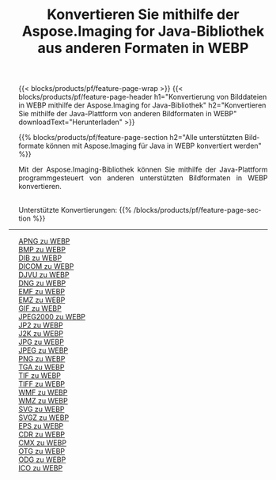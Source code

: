 ﻿---
title: Konvertieren Sie mithilfe der Aspose.Imaging for Java-Bibliothek aus anderen Formaten in WEBP 
weight: 3920
url: /de/java/conversion/to/webp 
lang: de
langdirlevel: 2
locales: zh-hans,ja,it,ru,de,es,fr,nl,id,lt,pl,pt,vi,tr,ko,zh-hant,ar,hi,th,sv,cs,uk,he
description: Mit Aspose.Imaging können Sie mithilfe von Java aus anderen Formaten in WEBP konvertieren
---

{{< blocks/products/pf/feature-page-wrap >}}
{{< blocks/products/pf/feature-page-header h1="Konvertierung von Bilddateien in WEBP mithilfe der Aspose.Imaging for Java-Bibliothek" h2="Konvertieren Sie mithilfe der Java-Plattform von anderen Bildformaten in WEBP" downloadText="Herunterladen" >}}


{{% blocks/products/pf/feature-page-section  h2="Alle unterstützten Bildformate können mit Aspose.Imaging für Java in WEBP konvertiert werden" %}}
<p align=justify>Mit der Aspose.Imaging-Bibliothek können Sie mithilfe der Java-Plattform programmgesteuert von anderen unterstützten Bildformaten in WEBP konvertieren.</p>
<br/>
Unterstützte Konvertierungen:
{{% /blocks/products/pf/feature-page-section %}}
<div class="container-fluid productfamilypage bg-gray">
    <div class="convertypes bg-gray agp-content section">
        <div class="container">
		<hr style="margin-left:-20px;"/>
		<div class="row other-converters">
		    <div class='col-md-2 other-converter remove-lp remove-rp'><a href="/imaging/de/java/conversion/apng-to-webp" >APNG zu WEBP</a></div>
<div class='col-md-2 other-converter remove-lp remove-rp'><a href="/imaging/de/java/conversion/bmp-to-webp" >BMP zu WEBP</a></div>
<div class='col-md-2 other-converter remove-lp remove-rp'><a href="/imaging/de/java/conversion/dib-to-webp" >DIB zu WEBP</a></div>
<div class='col-md-2 other-converter remove-lp remove-rp'><a href="/imaging/de/java/conversion/dicom-to-webp" >DICOM zu WEBP</a></div>
<div class='col-md-2 other-converter remove-lp remove-rp'><a href="/imaging/de/java/conversion/djvu-to-webp" >DJVU zu WEBP</a></div>
<div class='col-md-2 other-converter remove-lp remove-rp'><a href="/imaging/de/java/conversion/dng-to-webp" >DNG zu WEBP</a></div>
<div class='col-md-2 other-converter remove-lp remove-rp'><a href="/imaging/de/java/conversion/emf-to-webp" >EMF zu WEBP</a></div>
<div class='col-md-2 other-converter remove-lp remove-rp'><a href="/imaging/de/java/conversion/emz-to-webp" >EMZ zu WEBP</a></div>
<div class='col-md-2 other-converter remove-lp remove-rp'><a href="/imaging/de/java/conversion/gif-to-webp" >GIF zu WEBP</a></div>
<div class='col-md-2 other-converter remove-lp remove-rp'><a href="/imaging/de/java/conversion/jpeg2000-to-webp" >JPEG2000 zu WEBP</a></div>
<div class='col-md-2 other-converter remove-lp remove-rp'><a href="/imaging/de/java/conversion/jp2-to-webp" >JP2 zu WEBP</a></div>
<div class='col-md-2 other-converter remove-lp remove-rp'><a href="/imaging/de/java/conversion/j2k-to-webp" >J2K zu WEBP</a></div>
<div class='col-md-2 other-converter remove-lp remove-rp'><a href="/imaging/de/java/conversion/jpg-to-webp" >JPG zu WEBP</a></div>
<div class='col-md-2 other-converter remove-lp remove-rp'><a href="/imaging/de/java/conversion/jpeg-to-webp" >JPEG zu WEBP</a></div>
<div class='col-md-2 other-converter remove-lp remove-rp'><a href="/imaging/de/java/conversion/png-to-webp" >PNG zu WEBP</a></div>
<div class='col-md-2 other-converter remove-lp remove-rp'><a href="/imaging/de/java/conversion/tga-to-webp" >TGA zu WEBP</a></div>
<div class='col-md-2 other-converter remove-lp remove-rp'><a href="/imaging/de/java/conversion/tif-to-webp" >TIF zu WEBP</a></div>
<div class='col-md-2 other-converter remove-lp remove-rp'><a href="/imaging/de/java/conversion/tiff-to-webp" >TIFF zu WEBP</a></div>
<div class='col-md-2 other-converter remove-lp remove-rp'><a href="/imaging/de/java/conversion/wmf-to-webp" >WMF zu WEBP</a></div>
<div class='col-md-2 other-converter remove-lp remove-rp'><a href="/imaging/de/java/conversion/wmz-to-webp" >WMZ zu WEBP</a></div>
<div class='col-md-2 other-converter remove-lp remove-rp'><a href="/imaging/de/java/conversion/svg-to-webp" >SVG zu WEBP</a></div>
<div class='col-md-2 other-converter remove-lp remove-rp'><a href="/imaging/de/java/conversion/svgz-to-webp" >SVGZ zu WEBP</a></div>
<div class='col-md-2 other-converter remove-lp remove-rp'><a href="/imaging/de/java/conversion/eps-to-webp" >EPS zu WEBP</a></div>
<div class='col-md-2 other-converter remove-lp remove-rp'><a href="/imaging/de/java/conversion/cdr-to-webp" >CDR zu WEBP</a></div>
<div class='col-md-2 other-converter remove-lp remove-rp'><a href="/imaging/de/java/conversion/cmx-to-webp" >CMX zu WEBP</a></div>
<div class='col-md-2 other-converter remove-lp remove-rp'><a href="/imaging/de/java/conversion/otg-to-webp" >OTG zu WEBP</a></div>
<div class='col-md-2 other-converter remove-lp remove-rp'><a href="/imaging/de/java/conversion/odg-to-webp" >ODG zu WEBP</a></div>
<div class='col-md-2 other-converter remove-lp remove-rp'><a href="/imaging/de/java/conversion/ico-to-webp" >ICO zu WEBP</a></div>
                </div>
        </div>
    </div>
</div>
<br/>

